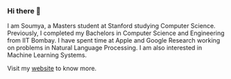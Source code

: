 ### Hi there 👋

I am Soumya, a Masters student at Stanford studying Computer Science. Previously, I completed my Bachelors in Computer Science and Engineering from IIT Bombay. I have spent time at Apple and Google Research working on problems in Natural Language Processing. I am also interested in Machine Learning Systems.

Visit my [website](https://soumyac1999.github.io/) to know more.

<!--
**soumyac1999/soumyac1999** is a ✨ _special_ ✨ repository because its `README.md` (this file) appears on your GitHub profile.

Here are some ideas to get you started:

- 🔭 I’m currently working on ...
- 🌱 I’m currently learning ...
- 👯 I’m looking to collaborate on ...
- 🤔 I’m looking for help with ...
- 💬 Ask me about ...
- 📫 How to reach me: ...
- 😄 Pronouns: ...
- ⚡ Fun fact: ...
-->
